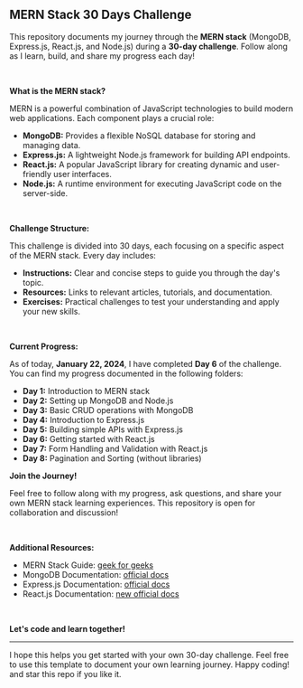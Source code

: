 ## MERN Stack 30 Days Challenge

This repository documents my journey through the **MERN stack** (MongoDB, Express.js, React.js, and Node.js) during a **30-day challenge**. Follow along as I learn, build, and share my progress each day!

<br />

**What is the MERN stack?**

MERN is a powerful combination of JavaScript technologies to build modern web applications. Each component plays a crucial role:

- **MongoDB:** Provides a flexible NoSQL database for storing and managing data.
- **Express.js:** A lightweight Node.js framework for building API endpoints.
- **React.js:** A popular JavaScript library for creating dynamic and user-friendly user interfaces.
- **Node.js:** A runtime environment for executing JavaScript code on the server-side.

<br />

**Challenge Structure:**

This challenge is divided into 30 days, each focusing on a specific aspect of the MERN stack. Every day includes:

- **Instructions:** Clear and concise steps to guide you through the day's topic.
- **Resources:** Links to relevant articles, tutorials, and documentation.
- **Exercises:** Practical challenges to test your understanding and apply your new skills.

<br />

**Current Progress:**

As of today, **January 22, 2024**, I have completed **Day 6** of the challenge. You can find my progress documented in the following folders:

- **Day 1:** Introduction to MERN stack
- **Day 2:** Setting up MongoDB and Node.js
- **Day 3:** Basic CRUD operations with MongoDB
- **Day 4:** Introduction to Express.js
- **Day 5:** Building simple APIs with Express.js
- **Day 6:** Getting started with React.js
- **Day 7:** Form Handling and Validation with React.js
- **Day 8:** Pagination and Sorting (without libraries)
  <br />

**Join the Journey!**

Feel free to follow along with my progress, ask questions, and share your own MERN stack learning experiences. This repository is open for collaboration and discussion!

<br />

**Additional Resources:**

- MERN Stack Guide: [geek for geeks](https://www.geeksforgeeks.org/mern-stack)
- MongoDB Documentation: [official docs](https://www.mongodb.com/docs)
- Express.js Documentation: [official docs](https://expressjs.com)
- React.js Documentation: [new official docs](https://react.dev)

<br />

**Let's code and learn together!**

---

I hope this helps you get started with your own 30-day challenge. Feel free to use this template to document your own learning journey. Happy coding! and star this repo if you like it.
